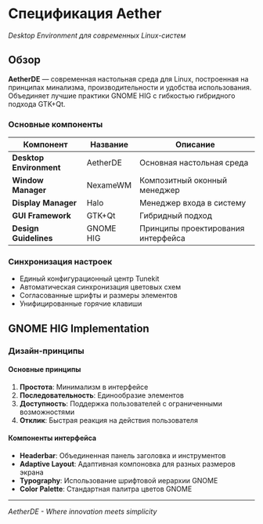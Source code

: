# Спецификация Aether
*Desktop Environment для современных Linux-систем*

## Обзор

**AetherDE** — современная настольная среда для Linux, построенная на принципах минализма, производительности и удобства использования. Объединяет лучшие практики GNOME HIG с гибкостью гибридного подхода GTK+Qt.

### Основные компоненты

| Компонент | Название | Описание |
|-----------|----------|----------|
| **Desktop Environment** | AetherDE | Основная настольная среда |
| **Window Manager** | NexameWM | Композитный оконный менеджер |
| **Display Manager** | Halo | Менеджер входа в систему |
| **GUI Framework** | GTK+Qt | Гибридный подход |
| **Design Guidelines** | GNOME HIG | Принципы проектирования интерфейса |

### Синхронизация настроек
- Единый конфигурационный центр Tunekit
- Автоматическая синхронизация цветовых схем
- Согласованные шрифты и размеры элементов
- Унифицированные горячие клавиши

## GNOME HIG Implementation

### Дизайн-принципы

#### Основные принципы
1. **Простота**: Минимализм в интерфейсе
2. **Последовательность**: Единообразие элементов
3. **Доступность**: Поддержка пользователей с ограниченными возможностями
4. **Отклик**: Быстрая реакция на действия пользователя

#### Компоненты интерфейса
- **Headerbar**: Объединенная панель заголовка и инструментов
- **Adaptive Layout**: Адаптивная компоновка для разных размеров экрана
- **Typography**: Использование шрифтовой иерархии GNOME
- **Color Palette**: Стандартная палитра цветов GNOME

---

*AetherDE - Where innovation meets simplicity*